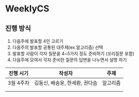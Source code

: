 # WeeklyCS

## 진행 방식

1. 다음주에 발표할 4인 고르기
2. 다음주의 발표할 공통된 대주제(ex.알고리즘) 선택 
3. 발표할 사람이 각자 질문을 4~5가지 정도 준비하기 (꼬리질문 포함) 
4. 다음주에 모여서 각자 준비한 질문의 답변을 나누면서 설명 하기

| 진행 시기 | 작성자                         | 주제     |
| --------- | ------------------------------ | -------- |
| 3월 4주차 | 김동신, 배송윤, 한세환, 권다솜 | 알고리즘 |
|           |                                |          |
|           |                                |          |


